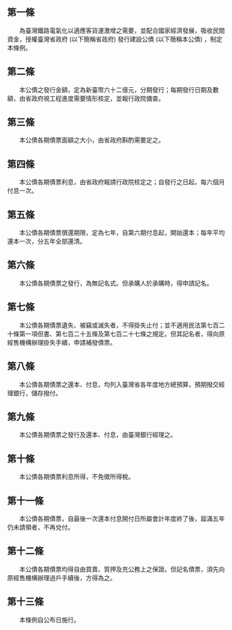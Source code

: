 第一條 
-------
　　為臺灣鐵路電氣化以適應客貨運激增之需要，並配合國家經濟發展，吸收民間資金，授權臺灣省政府 (以下簡稱省政府) 發行建設公債 (以下簡稱本公債) ，制定本條例。  


第二條 
-------
　　本公債之發行金額，定為新臺幣六十二億元，分期發行；每期發行日期及數額，由省政府視工程進度需要情形核定，並報行政院備查。  


第三條 
-------
　　本公債各期債票面額之大小，由省政府斟酌需要定之。  


第四條 
-------
　　本公債各期債票利息，由省政府報請行政院核定之；自發行之日起，每六個月付息一次。  


第五條 
-------
　　本公債各期債票償還期限，定為七年，自第六期付息起，開始還本；每年平均還本一次，分五年全部還清。  


第六條 
-------
　　本公債各期債票之發行，為無記名式。但承購人於承購時，得申請記名。  


第七條 
-------
　　本公債各期債票遺失、被竊或滅失者，不得掛失止付；並不適用民法第七百二十條第一項但書、第七百二十五條及第七百二十七條之規定。但其記名者，得向原經售機構辦理掛失手續，申請補發債票。  


第八條 
-------
　　本公債各期債票之還本、付息，均列入臺灣省各年度地方總預算，預期撥交經理銀行，儲存撥付。  


第九條 
-------
　　本公債各期債票之發行及還本、付息，由臺灣銀行經理之。  


第十條 
-------
　　本公債各期債票利息所得，不免徵所得稅。  


第十一條 
---------
　　本公債各期債票，自最後一次還本付息開付日所屬會計年度終了後，屆滿五年仍未請領者，不再兌付。  


第十二條 
---------
　　本公債各期債票均得自由買賣、質押及充公務上之保證。但記名債票，須先向原經售機構辦理過戶手續後，方得為之。  


第十三條 
---------
　　本條例自公布日施行。